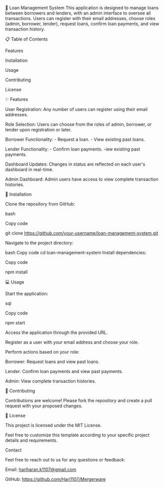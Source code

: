 🏦 Loan Management System
This application is designed to manage loans between borrowers and lenders, with an admin interface to oversee all transactions. Users can register with their email addresses, choose roles (admin, borrower, lender), request loans, confirm loan payments, and view transaction history.

📋 Table of Contents

Features

Installation

Usage

Contributing

License

✨ Features

User Registration: Any number of users can register using their email addresses.

Role Selection: Users can choose from the roles of admin, borrower, or lender upon registration or later.

Borrower Functionality:
      - Request a loan.
      - View existing past loans.
      
Lender Functionality:
     -  Confirm loan payments.
     -iew existing past payments.
     
Dashboard Updates: Changes in status are reflected on each user's dashboard in real-time.

Admin Dashboard: Admin users have access to view complete transaction histories.

🚀 Installation

Clone the repository from GitHub:

bash


Copy code


git clone https://github.com/your-username/loan-management-system.git


Navigate to the project directory:


bash
Copy code
cd loan-management-system
Install dependencies:

Copy code

npm install

💻 Usage

Start the application:

sql

Copy code

npm start

Access the application through the provided URL.

Register as a user with your email address and choose your role.

Perform actions based on your role:

Borrower: Request loans and view past loans.

Lender: Confirm loan payments and view past payments.

Admin: View complete transaction histories.


🤝 Contributing

Contributions are welcome! Please fork the repository and create a pull request with your proposed changes.

📄 License

This project is licensed under the MIT License.

Feel free to customize this template according to your specific project details and requirements.

Contact

Feel free to reach out to us for any questions or feedback:


Email: hariharan.k1107@gmail.com

GitHub: https://github.com/Hari1107/Mergerware 

